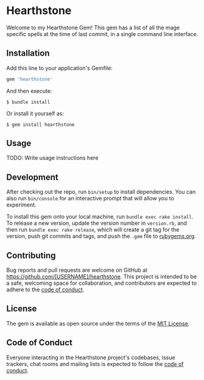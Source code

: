 # Hearthstone

Welcome to my Hearthstone Gem! This gem has a list of all the mage specific spells at the time of last commit, in a single command line interface.

## Installation

Add this line to your application's Gemfile:

```ruby
gem 'hearthstone'
```

And then execute:

    $ bundle install

Or install it yourself as:

    $ gem install hearthstone

## Usage

TODO: Write usage instructions here

## Development

After checking out the repo, run `bin/setup` to install dependencies. You can also run `bin/console` for an interactive prompt that will allow you to experiment.

To install this gem onto your local machine, run `bundle exec rake install`. To release a new version, update the version number in `version.rb`, and then run `bundle exec rake release`, which will create a git tag for the version, push git commits and tags, and push the `.gem` file to [rubygems.org](https://rubygems.org).

## Contributing

Bug reports and pull requests are welcome on GitHub at https://github.com/[USERNAME]/hearthstone. This project is intended to be a safe, welcoming space for collaboration, and contributors are expected to adhere to the [code of conduct](https://github.com/[USERNAME]/hearthstone/blob/master/CODE_OF_CONDUCT.md).


## License

The gem is available as open source under the terms of the [MIT License](https://opensource.org/licenses/MIT).

## Code of Conduct

Everyone interacting in the Hearthstone project's codebases, issue trackers, chat rooms and mailing lists is expected to follow the [code of conduct](https://github.com/[USERNAME]/hearthstone/blob/master/CODE_OF_CONDUCT.md).
